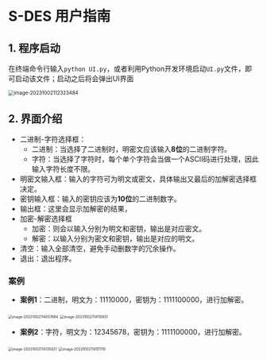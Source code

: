 # S-DES 用户指南

## 1. 程序启动

在终端命令行输入`python UI.py`，或者利用Python开发环境启动`UI.py`文件，即可启动该文件；启动之后将会弹出UI界面

<img src="C:\Users\Administrator\AppData\Roaming\Typora\typora-user-images\image-20231002112323484.png" alt="image-20231002112323484" style="zoom:70%;" />



## 2. 界面介绍

- 二进制-字符选择框：
  - 二进制：当选择了二进制时，明密文应该输入**8位**的二进制字符。
  - 字符：当选择了字符时，每个单个字符会当做一个ASCII码进行处理，因此输入字符长度不限。
- 明密文输入框：输入的字符可为明文或密文，具体输出又最后的加解密选择框决定。
- 密钥输入框：输入的密钥应该为**10位**的二进制数字。
- 输出框：这里会显示加解密的结果，
- 加密-解密选择框
  - 加密：则会以输入分别为明文和密钥，输出是对应密文。
  - 解密：以输入分别为密文和密钥，输出是对应的明文。
- 清空：输入全部清空，避免手动删数字的冗余操作。
- 退出：退出程序。

### **案例**

- **案例1**：二进制，明文为：11110000，密钥为：1111100000，进行加解密。

<img src="C:\Users\Administrator\AppData\Roaming\Typora\typora-user-images\image-20231002114057694.png" alt="image-20231002114057694" style="zoom:50%;" />

<img src="C:\Users\Administrator\AppData\Roaming\Typora\typora-user-images\image-20231002114110831.png" alt="image-20231002114110831" style="zoom:50%;" />



- **案例2**：字符，明文为：12345678，密钥为：1111100000，进行加解密。

<img src="C:\Users\Administrator\AppData\Roaming\Typora\typora-user-images\image-20231002114135421.png" alt="image-20231002114135421" style="zoom:50%;" />

<img src="C:\Users\Administrator\AppData\Roaming\Typora\typora-user-images\image-20231002114151110.png" alt="image-20231002114151110" style="zoom:50%;" />
